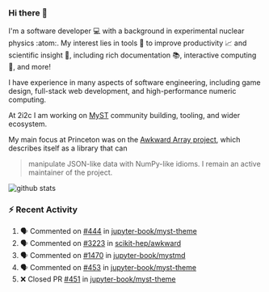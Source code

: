 ### Hi there 👋 

I'm a software developer 💻 with a background in experimental nuclear physics :atom:. My interest lies in tools :wrench: to improve productivity :chart_with_upwards_trend: and scientific insight :telescope:, including rich documentation 📚, interactive computing 🧮, and more! 

I have experience in many aspects of software engineering, including game design, full-stack web development, and high-performance numeric computing. 

At 2i2c I am working on [MyST](https://github.com/jupyter-book/mystmd) community building, tooling, and wider ecosystem. 

My main focus at Princeton was on the [Awkward Array project](awkward-array.org/), which describes itself as a library that can 
> manipulate JSON-like data with NumPy-like idioms. I remain an active maintainer of the project. 

![github stats](https://github-readme-stats.vercel.app/api?username=agoose77&show_icons=true&hide_rank=true&hide_title=true&bg_color=30,e76445,904e95&text_color=efe3ec&icon_color=efe3ec)
<!--
**agoose77/agoose77** is a ✨ _special_ ✨ repository because its `README.md` (this file) appears on your GitHub profile.

Here are some ideas to get you started:

- 🔭 I’m currently working on ...
- 🌱 I’m currently learning ...
- 👯 I’m looking to collaborate on ...
- 🤔 I’m looking for help with ...
- 💬 Ask me about ...
- 📫 How to reach me: ...
- 😄 Pronouns: ...
- ⚡ Fun fact: ...
-->

### :zap: Recent Activity

<!--START_SECTION:activity-->
1. 🗣 Commented on [#444](https://github.com/jupyter-book/myst-theme/pull/444#issuecomment-2304545772) in [jupyter-book/myst-theme](https://github.com/jupyter-book/myst-theme)
2. 🗣 Commented on [#3223](https://github.com/scikit-hep/awkward/issues/3223#issuecomment-2304541045) in [scikit-hep/awkward](https://github.com/scikit-hep/awkward)
3. 🗣 Commented on [#1470](https://github.com/jupyter-book/mystmd/pull/1470#issuecomment-2304479875) in [jupyter-book/mystmd](https://github.com/jupyter-book/mystmd)
4. 🗣 Commented on [#453](https://github.com/jupyter-book/myst-theme/issues/453#issuecomment-2304421372) in [jupyter-book/myst-theme](https://github.com/jupyter-book/myst-theme)
5. ❌ Closed PR [#451](https://github.com/jupyter-book/myst-theme/pull/451) in [jupyter-book/myst-theme](https://github.com/jupyter-book/myst-theme)
<!--END_SECTION:activity-->
